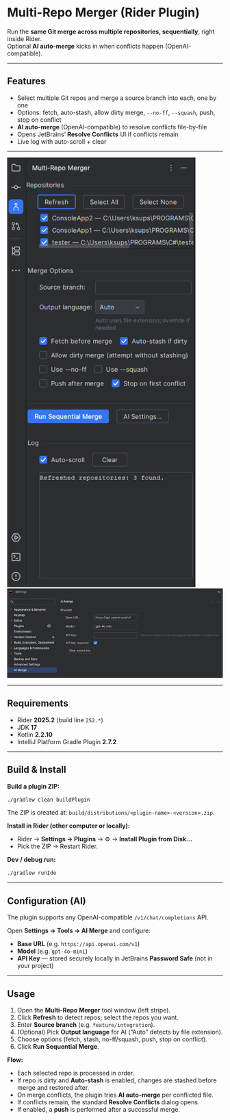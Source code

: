# Multi-Repo Merger (Rider Plugin)

Run the **same Git merge across multiple repositories, sequentially**, right inside Rider.  
Optional **AI auto-merge** kicks in when conflicts happen (OpenAI-compatible).


---

## Features

- Select multiple Git repos and merge a source branch into each, one by one
- Options: fetch, auto-stash, allow dirty merge, `--no-ff`, `--squash`, push, stop on conflict
- **AI auto-merge** (OpenAI-compatible) to resolve conflicts file-by-file
- Opens JetBrains’ **Resolve Conflicts** UI if conflicts remain
- Live log with auto-scroll + clear

---

<img src="src/screenshots/panel.png" alt="Tool window" width="440"/>

<img src="src/screenshots/settings.png" alt="AI settings" width="740"/>

---

## Requirements

- Rider **2025.2** (build line `252.*`)
- JDK **17**
- Kotlin **2.2.10**
- IntelliJ Platform Gradle Plugin **2.7.2**

---

## Build & Install

**Build a plugin ZIP:**
```bash
./gradlew clean buildPlugin
```
The ZIP is created at: `build/distributions/<plugin-name>-<version>.zip`.

**Install in Rider (other computer or locally):**
- Rider → **Settings → Plugins** → ⚙️ → **Install Plugin from Disk…**
- Pick the ZIP → Restart Rider.

**Dev / debug run:**
```bash
./gradlew runIde
```

---

## Configuration (AI)

The plugin supports any OpenAI-compatible `/v1/chat/completions` API.

Open **Settings → Tools → AI Merge** and configure:

- **Base URL** (e.g. `https://api.openai.com/v1`)
- **Model** (e.g. `gpt-4o-mini`)
- **API Key** — stored securely locally in JetBrains **Password Safe** (not in your project)

---

## Usage

1. Open the **Multi-Repo Merger** tool window (left stripe).  
2. Click **Refresh** to detect repos; select the repos you want.  
3. Enter **Source branch** (e.g. `feature/integration`).  
4. (Optional) Pick **Output language** for AI (“Auto” detects by file extension).  
5. Choose options (fetch, stash, no-ff/squash, push, stop on conflict).  
6. Click **Run Sequential Merge**.

**Flow:**
- Each selected repo is processed in order.
- If repo is dirty and **Auto-stash** is enabled, changes are stashed before merge and restored after.
- On merge conflicts, the plugin tries **AI auto-merge** per conflicted file.
- If conflicts remain, the standard **Resolve Conflicts** dialog opens.
- If enabled, a **push** is performed after a successful merge.

